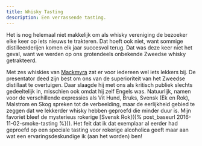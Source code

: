 ```yaml
---
title: Whisky Tasting
description: Een verrassende tasting.
---
```


Het is nog helemaal niet makkelijk om als whisky vereniging de bezoeker elke keer op iets nieuws te trakteren. Dat hoeft ook niet, want sommige distilleerderijen komen elk jaar succesvol terug. Dat was deze keer niet het geval, want we werden op ons grotendeels onbekende Zweedse whisky getrakteerd.

<a name="more"></a>

Met zes whiskies van [Mackmyra](http://mackmyra.com/) zat er voor iedereen wel iets lekkers bij. De presentator deed zijn best om ons van de superioriteit van het Zweedse distillaat te overtuigen. Daar slaagde hij met ons als kritisch publiek slechts gedeeltelijk in, misschien ook omdat hij zelf Engels was. Natuurlijk, namen voor de verschillende expressies als Vit Hund, Bruks, Svensk (Ek en Rok), Malstrom en Skog spreken tot de verbeelding, maar de eerlijkheid gebied te zeggen dat we lekkerder whisky hebben geproefd die minder duur is. Mijn favoriet bleef de mysterieus rokerige [Svensk Rok]({% post_baseurl 2016-11-02-smoke-tasting %})). Het feit dat ik dat exemplaar al eerder had geproefd op een speciale tasting voor rokerige alcoholica geeft maar aan wat een ervaringsdeskundige ik (aan het worden) ben!